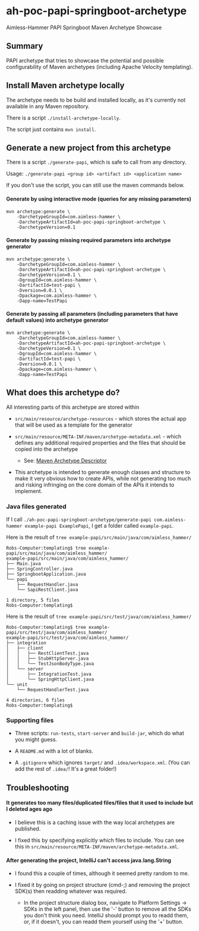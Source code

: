 # ah-poc-papi-springboot-archetype

Aimless-Hammer PAPI Springboot Maven Archetype Showcase

## Summary

PAPI archetype that tries to showcase the potential and possible configurability of Maven archetypes (including Apache Velocity templating).

## Install Maven archetype locally

The archetype needs to be build and installed locally, as it's currently not available in any Maven repository.

There is a script `./install-archetype-locally`.

The script just contains `mvn install`.

## Generate a new project from this archetype

There is a script `./generate-papi`, which is safe to call from any directory.

Usage: `./generate-papi <group id> <artifact id> <application name>`

If you don't use the script, you can still use the maven commands below.

#### Generate by using interactive mode (queries for any missing parameters)

```
mvn archetype:generate \
	-DarchetypeGroupId=com.aimless-hammer \
	-DarchetypeArtifactId=ah-poc-papi-springboot-archetype \
	-DarchetypeVersion=0.1
```

#### Generate by passing missing required parameters into archetype generator

```
mvn archetype:generate \
	-DarchetypeGroupId=com.aimless-hammer \
	-DarchetypeArtifactId=ah-poc-papi-springboot-archetype \
	-DarchetypeVersion=0.1 \
	-DgroupId=com.aimless-hammer \
    -DartifactId=test-papi \
    -Dversion=0.0.1 \
    -Dpackage=com.aimless-hammer \
    -Dapp-name=TestPapi
```

#### Generate by passing all parameters (including parameters that have default values) into archetype generator

```
mvn archetype:generate \
	-DarchetypeGroupId=com.aimless-hammer \
	-DarchetypeArtifactId=ah-poc-papi-springboot-archetype \
	-DarchetypeVersion=0.1 \
	-DgroupId=com.aimless-hammer \
    -DartifactId=test-papi \
    -Dversion=0.0.1 \
    -Dpackage=com.aimless-hammer \
    -Dapp-name=TestPapi
```

## What does this archetype do?

All interesting parts of this archetype are stored within 
- `src/main/resource/archetype-resources` - which stores the actual app that will be used as a template for the generator
- `src/main/resource/META-INF/maven/archetype-metadata.xml` - which defines any additional required properties and the files that should be copied into the archetype
    - See: [Maven Archetype Descriptor](https://maven.apache.org/archetype/archetype-models/archetype-descriptor/archetype-descriptor.html)

- This archetype is intended to generate enough classes and structure to make it very obvious how to create APIs, while not generating too much and risking infringing
on the core domain of the APIs it intends to implement.

### Java files generated

If I call `./ah-poc-papi-springboot-archetype/generate-papi com.aimless-hammer example-papi ExamplePapi`, I get a folder called `example-papi`.

Here is the result of `tree example-papi/src/main/java/com/aimless_hammer/`

```
Robs-Computer:templating$ tree example-papi/src/main/java/com/aimless_hammer/
example-papi/src/main/java/com/aimless_hammer/
├── Main.java
├── SpringController.java
├── SpringbootApplication.java
└── papi
    ├── RequestHandler.java
    └── SapiRestClient.java

1 directory, 5 files
Robs-Computer:templating$ 
```

Here is the result of `tree example-papi/src/test/java/com/aimless_hammer/`

```
Robs-Computer:templating$ tree example-papi/src/test/java/com/aimless_hammer/
example-papi/src/test/java/com/aimless_hammer/
├── integration
│   ├── client
│   │   ├── RestClientTest.java
│   │   ├── StubHttpServer.java
│   │   └── TestJsonBodyType.java
│   └── server
│       ├── IntegrationTest.java
│       └── SpringHttpClient.java
└── unit
    └── RequestHandlerTest.java

4 directories, 6 files
Robs-Computer:templating$ 
```
### Supporting files

- Three scripts: `run-tests`, `start-server` and `build-jar`, which do what you might guess.

- A `README.md` with a lot of blanks.

- A `.gitignore` which ignores `target/` and `.idea/workspace.xml`. (You can add the rest of `.idea/`! It's a great folder!)

## Troubleshooting

#### It generates too many files/duplicated files/files that it used to include but I deleted ages ago

- I believe this is a caching issue with the way local archetypes are published.

- I fixed this by specifying explicitly which files to include. You can see this in `src/main/resource/META-INF/maven/archetype-metadata.xml`.

#### After generating the project, IntelliJ can't access java.lang.String

- I found this a couple of times, although it seemed pretty random to me.

- I fixed it by going on project structure (cmd-;) and removing the project SDK(s) then readding whatever was required.
    - In the project structure dialog box, navigate to Platform Settings -> SDKs in the left panel, then use the '-' button to remove all the
      SDKs you don't think you need. IntelliJ should prompt you to readd them, or, if it doesn't, you can readd them yourself using the '+'
      button.